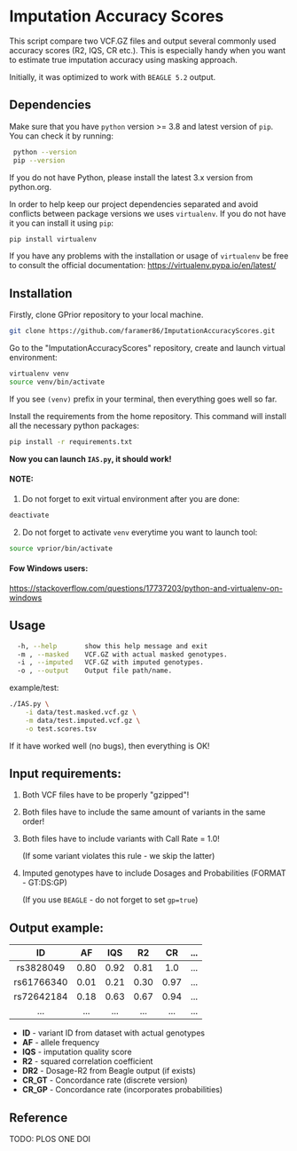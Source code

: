 # **Imputation Accuracy Scores**
This script compare two VCF.GZ files and output several commonly used accuracy
scores (R2, IQS, CR etc.). This is especially handy when you want to estimate
true imputation accuracy using masking approach.

Initially, it was optimized to work with `BEAGLE 5.2` output. 

## **Dependencies** 

Make sure that you have `python` version >= 3.8 and latest version of `pip`.
You can check it by running:

```bash
 python --version
 pip --version
```

If you do not have Python, please install the latest 3.x version from python.org.

In order to help keep our project dependencies separated and avoid conflicts
between package versions we uses `virtualenv`.
If you do not have it you can install it using `pip`:

```bash
pip install virtualenv
```

If you have any problems with the installation or usage of `virtualenv` be free
to consult the official documentation: https://virtualenv.pypa.io/en/latest/

## **Installation**

Firstly, clone GPrior repository to your local machine. 

```bash
git clone https://github.com/faramer86/ImputationAccuracyScores.git
```

Go to the "ImputationAccuracyScores" repository, create and launch virtual environment:

```bash
virtualenv venv
source venv/bin/activate
```

If you see `(venv)` prefix in your terminal, then everything goes well so far.

Install the requirements from the home repository. 
This command will install all the necessary python packages:

```bash
pip install -r requirements.txt
```

**Now you can launch `IAS.py`, it should work!**

#### NOTE:

1) Do not forget to exit virtual environment after you are done:

```bash
deactivate
```

2) Do not forget to activate `venv` everytime you want to launch tool:

```bash
source vprior/bin/activate
```

#### Fow Windows users:

https://stackoverflow.com/questions/17737203/python-and-virtualenv-on-windows

## **Usage**

```bash
  -h, --help       show this help message and exit
  -m , --masked    VCF.GZ with actual masked genotypes.
  -i , --imputed   VCF.GZ with imputed genotypes.
  -o , --output    Output file path/name.
```

example/test:

```bash
./IAS.py \
    -i data/test.masked.vcf.gz \
    -m data/test.imputed.vcf.gz \
    -o test.scores.tsv
```

If it have worked well (no bugs), then everything is OK! 

## **Input requirements:**

1) Both VCF files have to be properly "gzipped"!
2) Both files have to include the same amount of variants in the same order!
3) Both files have to include variants with Call Rate = 1.0!

   (If some variant violates this rule - we skip the latter)
4) Imputed genotypes have to include Dosages and Probabilities (FORMAT - GT:DS:GP)

   (If you use `BEAGLE` - do not forget to set `gp=true`)

## **Output example:**

|   **ID**   | **AF** | **IQS** | **R2** | **CR** | **...** |
|:----------:|:------:|:------:|:------:|:------:|:---:|
| rs3828049  |  0.80  |  0.92   |  0.81  |  1.0   | ... |
| rs61766340 |  0.01  |  0.21   |  0.30  |  0.97  | ... |
| rs72642184 |   0.18 |  0.63   |  0.67  |  0.94  | ... |
|    ...     |  ...   |   ...   |  ...   |  ...   | ... |

- **ID** - variant ID from dataset with actual genotypes
- **AF** - allele frequency
- **IQS** - imputation quality score
- **R2** - squared correlation coefficient
- **DR2** - Dosage-R2 from Beagle output (if exists)
- **CR_GT** - Concordance rate (discrete version)
- **CR_GP** - Concordance rate (incorporates probabilities)

## **Reference**

 TODO: PLOS ONE DOI